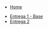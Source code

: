 - [Home](README.md)
<!-- -   [Sprints]() -->
- [Entrega 1 - Base](entregas/entrega1.md)
- [Entrega 2](entregas/entrega2.md)
  <!-- - [Entrega 3](entregas/entrega3.md) -->
  <!-- - [Entrega 4](entregas/entrega4.md) -->
